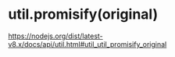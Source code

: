 # util.promisify(original) #

https://nodejs.org/dist/latest-v8.x/docs/api/util.html#util_util_promisify_original
